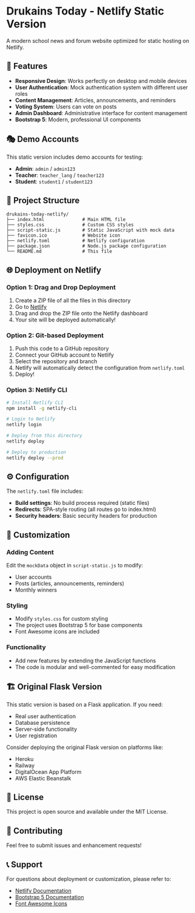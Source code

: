 # Drukains Today - Netlify Static Version

A modern school news and forum website optimized for static hosting on Netlify.

## 🚀 Features

- **Responsive Design**: Works perfectly on desktop and mobile devices
- **User Authentication**: Mock authentication system with different user roles
- **Content Management**: Articles, announcements, and reminders
- **Voting System**: Users can vote on posts
- **Admin Dashboard**: Administrative interface for content management
- **Bootstrap 5**: Modern, professional UI components

## 🎭 Demo Accounts

This static version includes demo accounts for testing:

- **Admin**: `admin` / `admin123`
- **Teacher**: `teacher_lang` / `teacher123`  
- **Student**: `student1` / `student123`

## 📁 Project Structure

```
drukains-today-netlify/
├── index.html              # Main HTML file
├── styles.css              # Custom CSS styles
├── script-static.js        # Static JavaScript with mock data
├── favicon.ico             # Website icon
├── netlify.toml            # Netlify configuration
├── package.json            # Node.js package configuration
└── README.md               # This file
```

## 🌐 Deployment on Netlify

### Option 1: Drag and Drop Deployment

1. Create a ZIP file of all the files in this directory
2. Go to [Netlify](https://netlify.com)
3. Drag and drop the ZIP file onto the Netlify dashboard
4. Your site will be deployed automatically!

### Option 2: Git-based Deployment

1. Push this code to a GitHub repository
2. Connect your GitHub account to Netlify
3. Select the repository and branch
4. Netlify will automatically detect the configuration from `netlify.toml`
5. Deploy!

### Option 3: Netlify CLI

```bash
# Install Netlify CLI
npm install -g netlify-cli

# Login to Netlify
netlify login

# Deploy from this directory
netlify deploy

# Deploy to production
netlify deploy --prod
```

## ⚙️ Configuration

The `netlify.toml` file includes:

- **Build settings**: No build process required (static files)
- **Redirects**: SPA-style routing (all routes go to index.html)
- **Security headers**: Basic security headers for production

## 🔧 Customization

### Adding Content

Edit the `mockData` object in `script-static.js` to modify:

- User accounts
- Posts (articles, announcements, reminders)
- Monthly winners

### Styling

- Modify `styles.css` for custom styling
- The project uses Bootstrap 5 for base components
- Font Awesome icons are included

### Functionality

- Add new features by extending the JavaScript functions
- The code is modular and well-commented for easy modification

## 🏗️ Original Flask Version

This static version is based on a Flask application. If you need:

- Real user authentication
- Database persistence
- Server-side functionality
- User registration

Consider deploying the original Flask version on platforms like:

- Heroku
- Railway
- DigitalOcean App Platform
- AWS Elastic Beanstalk

## 📝 License

This project is open source and available under the MIT License.

## 🤝 Contributing

Feel free to submit issues and enhancement requests!

## 📞 Support

For questions about deployment or customization, please refer to:

- [Netlify Documentation](https://docs.netlify.com/)
- [Bootstrap 5 Documentation](https://getbootstrap.com/docs/5.3/)
- [Font Awesome Icons](https://fontawesome.com/icons)

